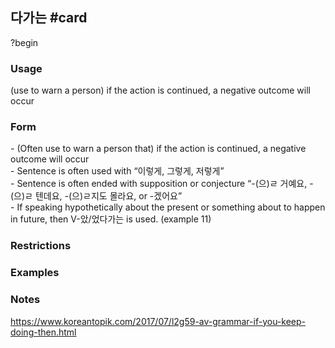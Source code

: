 ## 다가는 #card
?begin
### Usage
(use to warn a person) if the action is continued, a negative outcome will occur
### Form
- (Often use to warn a person that) if the action is continued, a negative outcome will occur  
- Sentence is often used with “이렇게, 그렇게, 저렇게”  
- Sentence is often ended with supposition or conjecture “-(으)ㄹ 거예요, -(으)ㄹ 텐데요, -(으)ㄹ지도 몰라요, or -겠어요”  
- If speaking hypothetically about the present or something about to happen in future, then V-았/었다가는 is used. (example 11)
### Restrictions
### Examples
### Notes
https://www.koreantopik.com/2017/07/l2g59-av-grammar-if-you-keep-doing-then.html